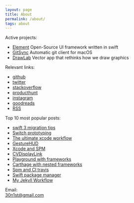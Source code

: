 ```yaml
---
layout: page
title: About
permalink: /about/
tags: about
---
```

 
Active projects:  
- [Element](http://github.com/eonist/element) Open-Source UI framework written in swift 
- [GitSync](http://gitsync.io) Automatic git client for macOS 
- [DrawLab](http://drawlab.io) Vector app that rethinks how we draw graphics 

Relevant links:  
- [github](http://github.com/eonist/)
- [twitter](http://twitter.com/eoncodes/) 
- [stackoverflow](https://stackoverflow.com/users/5389500/gitsync)
- [producthunt](https://www.producthunt.com/@eonpilot)
- [instagram](https://www.instagram.com/eon.codes/) 
- [goodreads](https://www.goodreads.com/review/list/65436098-30nist) 
- [RSS](/feed.xml) 

Top 10 most popular posts:
- [swift 3 migration tips](http://eon.codes/blog/2017/01/12/swift-3-migration/)
- [Switch prototyping](http://eon.codes/blog/2017/01/24/Switch/)
- [The ultimate xcode workflow](http://eon.codes/blog/2017/02/25/The-ultimate-XCode-workflow/)
- [GestureHUD](http://eon.codes/blog/2017/03/15/Gesture-HUD/)
- [Xcode and SPM](http://eon.codes/blog/2017/02/05/Xcode-and-spm/)
- [CVDisplayLink](http://eon.codes/blog/2016/02/24/CVDisplayLink/)
- [Playground with frameworks](http://eon.codes/blog/2017/01/16/playground-and-framework/)
- [Carthage with nested frameworks](http://stylekit.org/blog/2017/02/03/Carthage-and-nested-frameworks/)
- [Spm and CI travis](http://eon.codes/blog/2017/02/07/SPM-and-CI-travis/)
- [Swift package manager](http://eon.codes/blog/2017/01/15/swift-package-manager/)
- [My Jekyll Workflow](http://eon.codes/blog/2016/01/11/My-Jekyll-Workflow/) 


Email:  
[30n1st@gmail.com](mailto:30n1st@gmail.com)